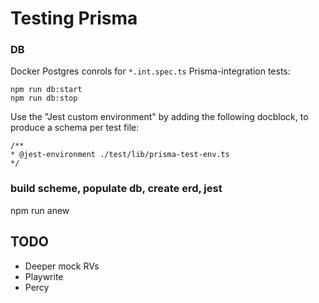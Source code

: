 # Testing Prisma

### DB

Docker Postgres conrols for `*.int.spec.ts` Prisma-integration tests:

    npm run db:start
    npm run db:stop

Use the "Jest custom environment" by adding the following docblock, to produce a schema per test file:

    /**
    * @jest-environment ./test/lib/prisma-test-env.ts
    */

### build scheme, populate db, create erd, jest

npm run anew

## TODO

- Deeper mock RVs
- Playwrite
- Percy
